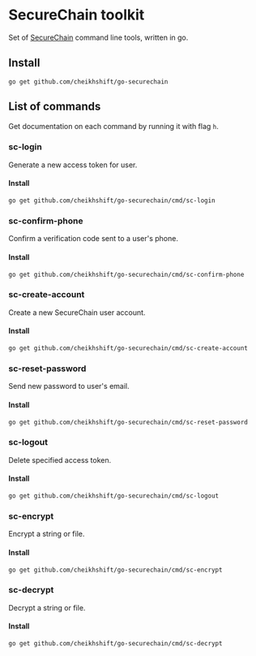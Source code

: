 # SecureChain toolkit
Set of [SecureChain](https://sc.gophersauce.com) command line tools, written in go.

## Install

	go get github.com/cheikhshift/go-securechain

## List of commands
Get documentation on each command by running it with flag `h`.

### sc-login
Generate a new access token for user. 

#### Install

	go get github.com/cheikhshift/go-securechain/cmd/sc-login

### sc-confirm-phone
Confirm a verification code sent to a user's phone.

#### Install

	go get github.com/cheikhshift/go-securechain/cmd/sc-confirm-phone

### sc-create-account
Create a new SecureChain user account. 

#### Install

	go get github.com/cheikhshift/go-securechain/cmd/sc-create-account

### sc-reset-password
Send new password to user's email.

#### Install

	go get github.com/cheikhshift/go-securechain/cmd/sc-reset-password

### sc-logout
Delete specified access token.

#### Install

	go get github.com/cheikhshift/go-securechain/cmd/sc-logout

### sc-encrypt
Encrypt a string or file.

#### Install

	go get github.com/cheikhshift/go-securechain/cmd/sc-encrypt

### sc-decrypt
Decrypt a string or file.

#### Install

	go get github.com/cheikhshift/go-securechain/cmd/sc-decrypt


